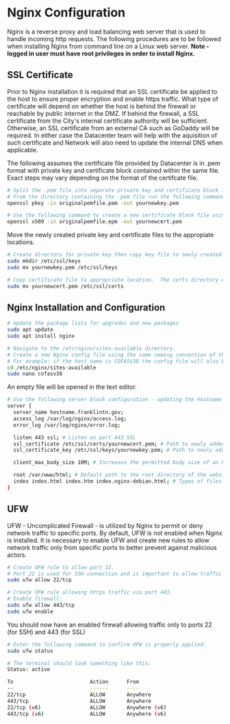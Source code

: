 <h1>Nginx Configuration</h1>
<p>Nginx is a reverse proxy and load balancing web server that is used to handle incoming http requests.  The following procedures are to be followed when installing Nginx from command line on a Linux web server.  <b>Note - logged in user must have root privileges in order to install Nginx.</b></p>

<h2>SSL Certificate</h2>
<p>Prior to Nginx installation it is required that an SSL certificate be applied to the host to ensure proper encryption and enable https traffic.  What type of certificate will depend on whether the host is behind the firewall or reachable by public internet in the DMZ.  If behind the firewall, a SSL certificate from the City's internal certificate authority will be sufficient.  Otherwise, an SSL certificate from an external CA such as GoDaddy will be required.  In either case the Datacenter team will help with the aquisition of such certificate and Network will also need to update the internal DNS when applicable.</p>

<p>The following assumes the certificate file provided by Datacenter is in .pem format with private key and certificate block contained within the same file.  Exact steps may vary depending on the format of the certifcate file.</p>


```bash
# Split the .pem file into separate private key and certificate block files.  
# From the directory containing the .pem file run the following command to create a new private key file from the combined .pem file:
openssl pkey -in originalpemfile.pem -out yournewkey.pem
```


```bash
# Use the following command to create a new certificate block file using openssl:
openssl x509 -in originalpemfile.epm -out yournewcert.pem
```


<p>Move the newly created private key and certificate files to the appropiate locations.</p>


```bash
# Create directory for private key then copy key file to newly created directory
sudo mkdir /etc/ssl/keys
sudo mv yournewkey.pem /etc/ssl/keys
```


```bash
# Copy certificate file to appropriate location.  The certs directory will not need to be created:
sudo mv yournewcert.pem /etc/ssl/certs
```

<h2>Nginx Installation and Configuration</h2>  


```bash
# Update the package lists for upgrades and new packages
sudo apt update
sudo apt install nginx
```


```bash
# Navigate to the /etc/nginx/sites-available directory. 
# Create a new Nginx config file using the same naming convention of the host.  
# For example: if the host name is COFASV38 the config file will also be named COFASV38:
cd /etc/nginx/sites-available
sudo nano cofasv38
```


<p>An empty file will be opened in the text editor.</p>


```bash
# Use the following server block configuration - updating the hostname to the appropriate name
server {
  server_name hostname.franklintn.gov;
  access_log /var/log/nginx/access.log;
  error_log /var/log/nginx/error.log;

  listen 443 ssl; # Listen on port 443 SSL
  ssl_certificate /etc/ssl/certs/yournewcert.pem; # Path to newly added certificate file
  ssl_certificate_key /etc/ssl/keys/yournewkey.pem; # Path to newly added key file

  client_max_body_size 10M; # Increases the permitted body size of an http request - mostly necessary for handling attachments

  root /var/www/html; # Default path to the root directory of the website
  index index.html index.htm index.nginx-debian.html; # Types of files Nginx will attempt to serve at the root
}
```


<h2>UFW</h2>
<p>UFW - Uncomplicated Firewall - is utilized by Nginx to permit or deny network traffic to specific ports.  By default, UFW is not enabled when Nginx is installed.  It is necessary to enable UFW and create new rules to allow network traffic only from specific ports to better prevent against malicious actors.</p>


```bash
# Create UFW rule to allow port 22.  
# Port 22 is used for SSH connection and is important to allow traffic to when first enabling UFW:
sudo ufw allow 22/tcp
```


```bash
# Create UFW rule allowing https traffic via port 443.
# Enable firewall:
sudo ufw allow 443/tcp
sudo ufw enable
```


<p>You should now have an enabled firewall allowing traffic only to ports 22 (for SSH) and 443 (for SSL)</p>


```bash
# Enter the following command to confirm UFW is properly applied:
sudo ufw status

# The terminal should look something like this:
Status: active

To                         Action      From
--                         ------      ----
22/tcp                     ALLOW       Anywhere                  
443/tcp                    ALLOW       Anywhere                  
22/tcp (v6)                ALLOW       Anywhere (v6)             
443/tcp (v6)               ALLOW       Anywhere (v6) 
```

